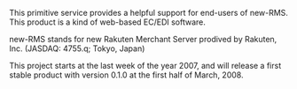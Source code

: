 This primitive service provides a helpful support for end-users of new-RMS. This product is a kind of web-based EC/EDI software.

new-RMS stands for new Rakuten Merchant Server prodived by Rakuten, Inc. (JASDAQ: 4755.q; Tokyo, Japan)

This project starts at the last week of the year 2007, and will release a first stable product with version 0.1.0 at the first half of March, 2008.